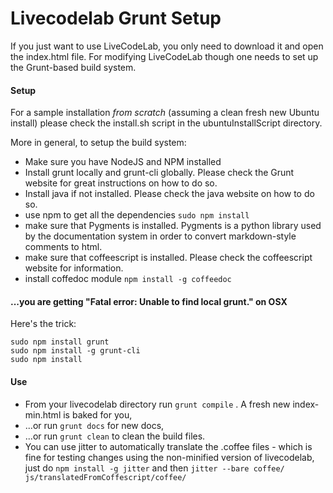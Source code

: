 Livecodelab Grunt Setup
=====================

If you just want to use LiveCodeLab, you only need to download it and open the index.html file.
For modifying LiveCodeLab though one needs to set up the
Grunt-based build system.

#### Setup ####

For a sample installation *from scratch* (assuming a clean fresh new Ubuntu install) please
check the install.sh script in the ubuntuInstallScript directory.

More in general, to setup the build system:

 * Make sure you have NodeJS and NPM installed
 * Install grunt locally and grunt-cli globally. Please check the Grunt
   website for great instructions on how to do so.
 * Install java if not installed. Please check the java website on
   how to do so.
 * use npm to get all the dependencies ```sudo npm install```
 * make sure that Pygments is installed. Pygments is a python
   library used by the documentation system in order to
   convert markdown-style comments to html.
 * make sure that coffeescript is installed. Please check the
   coffeescript website for information.
 * install coffedoc module ```npm install -g coffeedoc```

#### ...you are getting "Fatal error: Unable to find local grunt." on OSX ####
Here's the trick:
```
sudo npm install grunt
sudo npm install -g grunt-cli
sudo npm install
```

#### Use ####

 * From your livecodelab directory run ```grunt compile``` . A fresh new index-min.html is baked for you,
 * ...or run ```grunt docs``` for new docs,
 * ...or run ```grunt clean``` to clean the build files.
 * You can use jitter to automatically translate the .coffee files - which is fine for testing changes using the non-minified version of livecodelab, just do ```npm install -g jitter``` and then ```jitter --bare coffee/ js/translatedFromCoffescript/coffee/```
